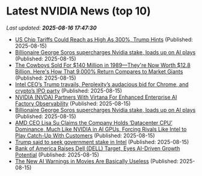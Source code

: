 # Latest NVIDIA News (top 10)
_Last updated: **2025-08-16 17:47:30**_

- [US Chip Tariffs Could Reach as High As 300%, Trump Hints](https://www.androidheadlines.com/2025/08/us-trump-chip-tariffs-200-300-percent.html) (Published: 2025-08-15)
- [Billionaire George Soros supercharges Nvidia stake, loads up on AI plays](https://biztoc.com/x/c3833c617ea74797) (Published: 2025-08-15)
- [The Cowboys Sold For $140 Million in 1989—They're Now Worth $12.8 Billion. Here's How That 9,000% Return Compares to Market Giants](https://www.investopedia.com/the-dallas-cowboys-sold-for-usd140-million-in-1989-they-re-now-worth-usd12-8-billion-here-s-how-that-9-000-return-compares-to-market-giantsthe-cowboys-sold-for-usd140-million-in-1989-they-re-now-worth-usd12-8-billion-here-s-how-that-9-000-return-compares-to-market-giants-jerry-jones-nfl-11790331) (Published: 2025-08-15)
- [Intel CEO’s Trump travails, Perplexity’s audacious bid for Chrome, and crypto’s IPO party](https://siliconangle.com/2025/08/15/intel-ceos-trump-travails-perplexitys-audacious-bid-chrome-cryptos-ipo-party/) (Published: 2025-08-15)
- [NVIDIA (NVDA) Partners With Virtana For Enhanced Enterprise AI Factory Observability](https://finance.yahoo.com/news/nvidia-nvda-partners-virtana-enhanced-171944679.html) (Published: 2025-08-15)
- [Billionaire George Soros supercharges Nvidia stake, loads up on AI plays](https://consent.yahoo.com/v2/collectConsent?sessionId=1_cc-session_129d623e-e55b-4809-9ab6-06f5c13f66e5) (Published: 2025-08-15)
- [AMD CEO Lisa Su Claims the Company Holds ‘Datacenter CPU’ Dominance, Much Like NVIDIA in AI GPUs, Forcing Rivals Like Intel to Play Catch-Up With Customers](https://wccftech.com/amd-ceo-lisa-su-claims-the-company-holds-datacenter-cpu-dominance-much-like-nvidia-in-ai-gpus/) (Published: 2025-08-15)
- [Trump said to seek government stake in Intel](https://theweek.com/business/trump-intel-chips-stake) (Published: 2025-08-15)
- [Bank of America Raises Dell (DELL) Target, Eyes AI-Driven Growth Potential](https://finance.yahoo.com/news/bank-america-raises-dell-dell-170516775.html) (Published: 2025-08-15)
- [The New AI Warnings in Movies Are Basically Useless](http://www.vulture.com/article/the-new-ai-training-warnings-in-movies-are-basically-useless.html) (Published: 2025-08-15)
